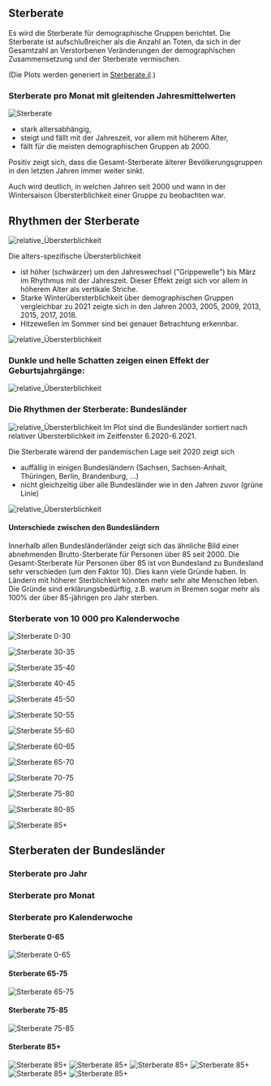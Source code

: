 ## Sterberate
Es wird die Sterberate für demographische Gruppen berichtet.
Die Sterberate ist aufschlußreicher als die Anzahl an Toten, da sich in der Gesamtzahl an Verstorbenen Veränderungen der demographischen Zusammensetzung und der Sterberate vermischen.

(Die Plots werden generiert in [Sterberate.jl](Sterberate.jl).)

### Sterberate pro Monat mit gleitenden Jahresmittelwerten
![Sterberate](images/Sterberaten.svg)

- stark altersabhängig,
- steigt und fällt mit der Jahreszeit, vor allem mit höherem Alter,
- fällt für die meisten demographischen Gruppen ab 2000.

Positiv zeigt sich, dass die Gesamt-Sterberate älterer Bevölkerungsgruppen in den letzten Jahren immer weiter sinkt.


Auch wird deutlich, in welchen Jahren seit 2000 und wann in der Wintersaison Übersterblichkeit einer Gruppe zu beobachten war.

## Rhythmen der Sterberate
![relative_Übersterblichkeit](images/relative_Übersterblichkeit.svg)

Die alters-spezifische Übersterblichkeit
- ist höher (schwärzer) um den Jahreswechsel ("Grippewelle") bis März im Rhythmus mit der Jahreszeit.
  Dieser Effekt zeigt sich vor allem in höherem Alter als vertikale Striche.
- Starke Winterübersterblichkeit über demographischen Gruppen vergleichbar zu 2021 zeigte sich in den Jahren 2003, 2005, 2009, 2013, 2015, 2017, 2018.
- Hitzewellen im Sommer sind bei genauer Betrachtung erkennbar.

![relative_Übersterblichkeit](images/relative_Übersterblichkeit2016_2022.svg)

### Dunkle und helle Schatten zeigen einen Effekt der Geburtsjahrgänge:
![relative_Übersterblichkeit](images/relative_Übersterblichkeit_kohorten.svg)


### Die Rhythmen der Sterberate: Bundesländer 
![relative_Übersterblichkeit](images/relative_Übersterblichkeit_Bundesländer.svg)
Im Plot sind die Bundesländer sortiert nach relativer Übersterblichkeit im Zeitfenster 6.2020-6.2021.

Die Sterberate wärend der pandemischen Lage seit 2020 zeigt sich 
- auffällig in einigen Bundesländern (Sachsen, Sachsen-Anhalt, Thüringen, Berlin, Brandenburg, ...) 
- nicht gleichzeitig über alle Bundesländer wie in den Jahren zuvor (grüne Linie) 

![relative_Übersterblichkeit](images/relative_Übersterblichkeit_Bundesländer2016_2022.svg)

#### Unterschiede zwischen den Bundesländern
Innerhalb allen Bundesländerländer zeigt sich das ähnliche Bild einer abnehmenden Brutto-Sterberate für Personen über 85 seit 2000.
Die Gesamt-Sterberate für Personen über 85 ist von Bundesland zu Bundesland sehr verschieden (um den Faktor 10).
Dies kann viele Gründe haben.
In Ländern mit höherer Sterblichkeit könnten mehr sehr alte Menschen leben.
Die Gründe sind erklärungsbedürftig, z.B. warum in Bremen sogar mehr als 100% der über 85-jährigen pro Jahr sterben.


### Sterberate von 10 000 pro Kalenderwoche
![Sterberate 0-30](images/Sterberate_0:30.svg)

![Sterberate 30-35](images/Sterberate_30:35.svg)

![Sterberate 35-40](images/Sterberate_35:40.svg)

![Sterberate 40-45](images/Sterberate_40:45.svg)

![Sterberate 45-50](images/Sterberate_45:50.svg)

![Sterberate 50-55](images/Sterberate_50:55.svg)

![Sterberate 55-60](images/Sterberate_55:60.svg)

![Sterberate 60-65](images/Sterberate_60:65.svg)

![Sterberate 65-70](images/Sterberate_65:70.svg)

![Sterberate 70-75](images/Sterberate_70:75.svg)

![Sterberate 75-80](images/Sterberate_75:80.svg)

![Sterberate 80-85](images/Sterberate_80:85.svg)

![Sterberate 85+](images/Sterberate_85:200.svg)


## Sterberaten der Bundesländer

### Sterberate pro Jahr

### Sterberate pro Monat

### Sterberate pro Kalenderwoche
#### Sterberate 0-65
![Sterberate 0-65](images/Sterberate_0:65_1.svg)

#### Sterberate 65-75
![Sterberate 65-75](images/Sterberate_65:75_1.svg)

#### Sterberate 75-85
![Sterberate 75-85](images/Sterberate_75:85_1.svg)

#### Sterberate 85+
![Sterberate 85+](images/Sterberate_85:200_1.svg)
![Sterberate 85+](images/Sterberate_85:200_2.svg)
![Sterberate 85+](images/Sterberate_85:200_3.svg)
![Sterberate 85+](images/Sterberate_85:200_4.svg)
![Sterberate 85+](images/Sterberate_85:200_5.svg)
![Sterberate 85+](images/Sterberate_85:200_6.svg)


